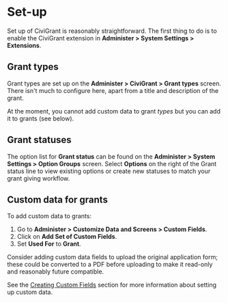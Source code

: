 # Set-up

Set up of CiviGrant is reasonably straightforward. The first thing to do
is to enable the CiviGrant extension in **Administer > System Settings >
Extensions**.

## Grant types

Grant types are set up on the **Administer > CiviGrant > Grant types**
screen. There isn't much to configure here, apart from a title and
description of the grant.

At the moment, you cannot add custom data to grant *types* but you can
add it to grants (see below).

## Grant statuses

The option list for **Grant status** can be found on the **Administer >
System Settings > Option Groups** screen. Select **Options** on the right
of the Grant status line to view existing options or create new statuses
to match your grant giving workflow.

## Custom data for grants

To add custom data to grants:

1.  Go to **Administer > Customize Data and Screens > Custom Fields**.
2.  Click on **Add Set of Custom Fields**.
3.  Set **Used For** to **Grant**.

Consider adding custom data fields to upload the original application
form; these could be converted to a PDF before uploading to make it read-only 
and reasonably future compatible.

See the [Creating Custom Fields](../organising-your-data/creating-custom-fields.md) section for more information about setting up custom data.
